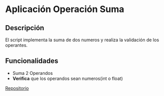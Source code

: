 # Aplicación Operación Suma
## Descripción
El script implementa la suma de dos numeros y realiza la validación de los operantes.
## Funcionalidades
- Suma 2 Operandos
- **Verifica** que los operandos sean numeros(int o float)
  
[Repositorio](https://github.com/JosefOreC/operacion_suma.git)
  
